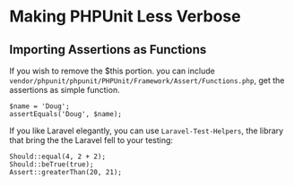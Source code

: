 # Making PHPUnit Less Verbose

## Importing Assertions as Functions
If you wish to remove the $this portion. you can include `vendor/phpunit/phpunit/PHPUnit/Framework/Assert/Functions.php`, get the assertions as simple function.

```
$name = 'Doug';
assertEquals('Doug', $name);
```

If you like Laravel elegantly, you can use `Laravel-Test-Helpers`, the library that bring the the Laravel fell to your testing:

```
Should::equal(4, 2 + 2);
Should::beTrue(true);
Assert::greaterThan(20, 21);
```

